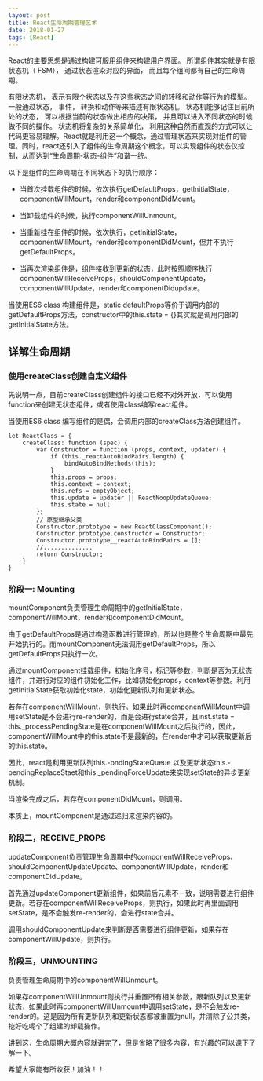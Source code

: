 ```yaml
---
layout: post
title: React生命周期管理艺术
date: 2018-01-27
tags: [React]
---
```


React的主要思想是通过构建可服用组件来构建用户界面。 所谓组件其实就是有限状态机（ FSM）， 通过状态渲染对应的界面， 而且每个组间都有自己的生命周期。

有限状态机， 表示有限个状态以及在这些状态之间的转移和动作等行为的模型。 一般通过状态， 事件， 转换和动作等来描述有限状态机。 状态机能够记住目前所处的状态， 可以根据当前的状态做出相应的决策， 并且可以进入不同状态的时候做不同的操作。 状态机将复杂的关系简单化， 利用这种自然而直观的方式可以让代码更容易理解。React就是利用这一个概念，通过管理状态来实现对组件的管理。同时，react还引入了组件的生命周期这个概念，可以实现组件的状态仅控制，从而达到“生命周期-状态-组件”和谐一统。

以下是组件的生命周期在不同状态下的执行顺序：

- 当首次挂载组件的时候，依次执行getDefaultProps，getInitialState，componentWillMount，render和componentDidMount。

- 当卸载组件的时候，执行componentWillUnmount。

- 当重新挂在组件的时候，依次执行，getInitialState，componentWillMount，render和componentDidMount，但并不执行getDefaultProps。

- 当再次渲染组件是，组件接收到更新的状态，此时按照顺序执行componentWillReceiveProps，shouldComponentUpdate，componentWillUpdate，render和componentDidupdate。

当使用ES6 class 构建组件是，static defaultProps等价于调用内部的getDefaultProps方法，constructor中的this.state = {}其实就是调用内部的getInitialState方法。

## 详解生命周期

### 使用createClass创建自定义组件

先说明一点，目前createClass创建组件的接口已经不对外开放，可以使用function来创建无状态组件，或者使用class编写react组件。

当使用ES6 class 编写组件的是偶，会调用内部的createClass方法创建组件。

    let ReactClass = {
        createClass: function (spec) {
            var Constructor = function (props, context, updater) {
                if (this._reactAutoBindPairs.length) {
                    bindAutoBindMethods(this);
                }
                this.props = props;
                this.context = context;
                this.refs = emptyObject;
                this.update = updater || ReactNoopUpdateQueue;
                this.state = null
            };
            // 原型继承父类
            Constructor.prototype = new ReactClassComponent();
            Constructor.prototype.constructor = Constructor;
            Constructor.prototype__reactAutoBindPairs = [];
            //..............
            return Constructor;
        }
    }

### 阶段一: Mounting

mountComponent负责管理生命周期中的getInitialState，componentWillMount，render和componentDidMount。

由于getDefaultProps是通过构造函数进行管理的，所以也是整个生命周期中最先开始执行的。而mountComponent无法调用getDefaultProps，所以getDefaultProps只执行一次。

通过mountComponent挂载组件，初始化序号，标记等参数，判断是否为无状态组件，并进行对应的组件初始化工作，比如初始化props，context等参数。利用getInitialState获取初始化state，初始化更新队列和更新状态。

若存在componentWillMount，则执行。如果此时再componentWillMount中调用setState是不会进行re-render的，而是会进行state合并，且inst.state = this._processPendingState是在componentWillMount之后执行的，因此，componentWillMount中的this.state不是最新的，在render中才可以获取更新后的this.state。

因此，react是利用更新队列this.-pndingStateQueue 以及更新状态this.-pendingReplaceStaet和this._pendingForceUpdate来实现setState的异步更新机制。

当渲染完成之后，若存在componentDidMount，则调用。

本质上，mountComponent是通过递归来渲染内容的。

### 阶段二，RECEIVE_PROPS

updateComponent负责管理生命周期中的componentWillReceiveProps、shouldComponentUpdateUpdate、componentWillUpdate，render和componentDidUpdate。

首先通过updateComponent更新组件，如果前后元素不一致，说明需要进行组件更新。若存在componentWillReceiveProps，则执行，如果此时再里面调用setState，是不会触发re-render的，会进行state合并。

调用shouldComponentUpdate来判断是否需要进行组件更新，如果存在componentWillUpdate，则执行。

### 阶段三，UNMOUNTING

负责管理生命周期中的componentWillUnmount。

如果存componentWillUnmount则执行并重置所有相关参数，跟新队列以及更新状态，如果此时再componentWillUnmount中调用setState，是不会触发re-render的。这是因为所有更新队列和更新状态都被重置为null，并清除了公共类，挖好吃呢个了组建的卸载操作。

讲到这，生命周期大概内容就讲完了，但是省略了很多内容，有兴趣的可以课下了解一下。

希望大家能有所收获！加油！！